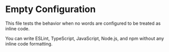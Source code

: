# Empty Configuration

This file tests the behavior when no words are configured to be treated as inline code.

You can write ESLint, TypeScript, JavaScript, Node.js, and npm without any inline code formatting.
